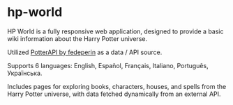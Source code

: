 # hp-world

HP World is a fully responsive web application, designed to provide a basic wiki information about the Harry Potter universe. 

Utilized  [PotterAPI by fedeperin](https://github.com/fedeperin/potterapi) as a data / API source.

Supports 6 languages: English, Español, Français, Italiano, Português, Українська.

Includes pages for exploring books, characters, houses, and spells from the Harry Potter universe, with data fetched dynamically from an external API.
